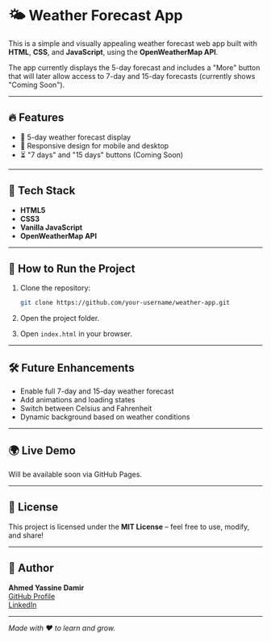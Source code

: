 
# 🌤️ Weather Forecast App

This is a simple and visually appealing weather forecast web app built with **HTML**, **CSS**, and **JavaScript**, using the **OpenWeatherMap API**.

The app currently displays the 5-day forecast and includes a "More" button that will later allow access to 7-day and 15-day forecasts (currently shows "Coming Soon").

---

## 🔥 Features

- 📅 5-day weather forecast display   
- 📱 Responsive design for mobile and desktop  
- ⏳ "7 days" and "15 days" buttons (Coming Soon)

---

## 🧰 Tech Stack

- **HTML5**
- **CSS3**
- **Vanilla JavaScript**
- **OpenWeatherMap API**

---

## 🚀 How to Run the Project

1. Clone the repository:
   ```bash
   git clone https://github.com/your-username/weather-app.git
   ```

2. Open the project folder.

3. Open `index.html` in your browser.

---

## 🛠️ Future Enhancements

- Enable full 7-day and 15-day weather forecast
- Add animations and loading states
- Switch between Celsius and Fahrenheit
- Dynamic background based on weather conditions 

---

## 🌍 Live Demo

Will be available soon via GitHub Pages.

---

## 📄 License

This project is licensed under the **MIT License** – feel free to use, modify, and share!

---

## 🙌 Author

**Ahmed Yassine Damir**  
[GitHub Profile](https://github.com/ahmedyassine2006)  
[LinkedIn](https://www.linkedin.com/in/ahmed-yassine-damir-54178a369)

---

*Made with ❤️ to learn and grow.*
